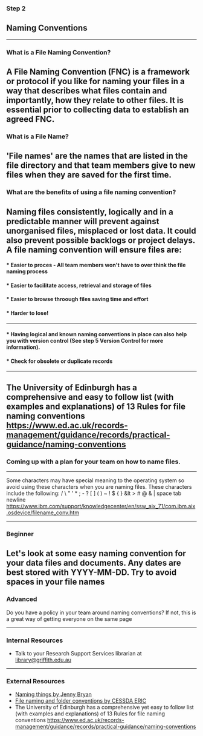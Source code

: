 ### Step 2
## Naming Conventions
---
### What is a File Naming Convention?

A File Naming Convention (FNC) is a framework or protocol if you like for naming your files in a way that describes what files contain and importantly, how they relate to other files. It is essential prior to collecting data to establish an agreed FNC.  
---
### What is a File Name? 
'File names' are the names that are listed in the file directory and that team members give to new files when they are saved for the first time.
---
### What are the benefits of using a file naming convention? 
Naming files consistently, logically and in a predictable manner will prevent against unorganised files, misplaced or lost data.  It could also prevent possible backlogs or project delays.  A file naming convention will ensure files are:
---
#### * Easier to proces - All team members won't have to over think the file naming process 
#### * Easier to facilitate access, retrieval and storage of files
#### * Easier to browse throough files saving time and effort 
#### * Harder to lose!
---
#### * Having logical and known naming conventions in place can also help you with version control (See step 5 Version Control for more information).
#### * Check for obsolete or duplicate records
---
The University of Edinburgh has a comprehensive and easy to follow list (with examples and explanations) of 13 Rules for file naming conventions  https://www.ed.ac.uk/records-management/guidance/records/practical-guidance/naming-conventions
---
### Coming up with a plan for your team on how to name files.
---
Some characters may have special meaning to the operating system so avoid using these characters when you are naming files. These characters include the following: / \ " ' * ; - ? [ ] ( ) ~ ! $ { } &lt > # @ & | space tab newline https://www.ibm.com/support/knowledgecenter/en/ssw_aix_71/com.ibm.aix.osdevice/filename_conv.htm

--- 

### Beginner
Let's look at some easy naming convention for your data files and documents. Any dates are best stored with YYYY-MM-DD. Try to avoid spaces in your file names 
---
### Advanced
Do you have a policy in your team around naming conventions? If not, this is a great way of getting everyone on the same page 

---
### Internal Resources
* Talk to your Research Support Services librarian at library@griffith.edu.au
---

### External Resources
* [Naming things by Jenny Bryan](https://speakerdeck.com/jennybc/how-to-name-files)
* [File naming and folder conventions by CESSDA ERIC](https://www.cessda.eu/Training/Training-Resources/Library/Data-Management-Expert-Guide/2.-Organise-Document/File-naming-and-folder-structure)
* The University of Edinburgh has a comprehensive yet easy to follow list (with examples and explanations) of 13 Rules for file naming conventions https://www.ed.ac.uk/records-management/guidance/records/practical-guidance/naming-conventions


